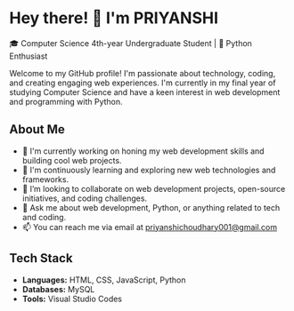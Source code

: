 # Hey there! 👋 I'm PRIYANSHI

🎓 Computer Science 4th-year Undergraduate Student | 🐍 Python Enthusiast

Welcome to my GitHub profile! I'm passionate about technology, coding, and creating engaging web experiences. I'm currently in my final year of studying Computer Science and have a keen interest in web development and programming with Python.

## About Me

- 🔭 I'm currently working on honing my web development skills and building cool web projects.
- 🌱 I'm continuously learning and exploring new web technologies and frameworks.
- 👯 I’m looking to collaborate on web development projects, open-source initiatives, and coding challenges.
- 💬 Ask me about web development, Python, or anything related to tech and coding.
- 📫 You can reach me via email at priyanshichoudhary001@gmail.com

## Tech Stack

- **Languages:** HTML, CSS, JavaScript, Python
- **Databases:** MySQL
- **Tools:** Visual Studio Codes 
<!---
priyanshi-ii/priyanshi-ii is a ✨ special ✨ repository because its `README.md` (this file) appears on your GitHub profile.
You can click the Preview link to take a look at your changes.
--->
